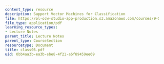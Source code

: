 ```yaml
---
content_type: resource
description: Support Vector Machines for Classification
file: https://ol-ocw-studio-app-production.s3.amazonaws.com/courses/9-520-statistical-learning-theory-and-applications-spring-2003/0bb4aa3bea3bebe84f21a6f89459ee69_class05.pdf
file_type: application/pdf
learning_resource_types:
- Lecture Notes
parent_title: Lecture Notes
parent_type: CourseSection
resourcetype: Document
title: class05.pdf
uid: 0bb4aa3b-ea3b-ebe8-4f21-a6f89459ee69
---
```

